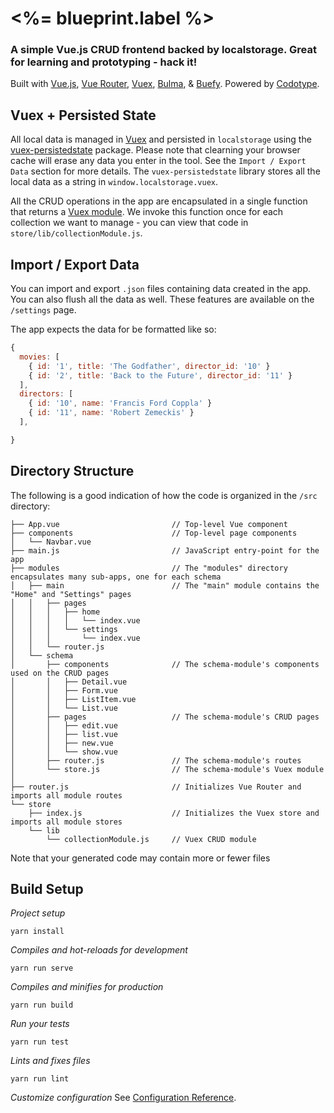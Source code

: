 # <%= blueprint.label %>

### A simple Vue.js CRUD frontend backed by localstorage. Great for learning and prototyping - hack it!

Built with [Vue.js](https://vuejs.org/), [Vue Router](https://router.vuejs.org/), [Vuex](https://vuex.vuejs.org/), [Bulma](https://buefy.org/), & [Buefy](https://buefy.org/). Powered by [Codotype](https://codotype.io).


## Vuex + Persisted State

All local data is managed in [Vuex](https://vuex.vuejs.org) and persisted in `localstorage` using the [vuex-persistedstate](https://github.com/robinvdvleuten/vuex-persistedstate) package. Please note that clearning your browser cache will erase any data you enter in the tool. See the `Import / Export Data` section for more details. The `vuex-persistedstate` library stores all the local data as a string in `window.localstorage.vuex`.

All the CRUD operations in the app are encapsulated in a single function that returns a [Vuex module](https://vuex.vuejs.org/guide/modules.html). We invoke this function once for each collection we want to manage - you can view that code in `store/lib/collectionModule.js`.


## Import / Export Data
You can import and export `.json` files containing data created in the app. You can also flush all the data as well. These features are available on the `/settings` page.

The app expects the data for be formatted like so:

```javascript
{
  movies: [
    { id: '1', title: 'The Godfather', director_id: '10' }
    { id: '2', title: 'Back to the Future', director_id: '11' }
  ],
  directors: [
    { id: '10', name: 'Francis Ford Coppla' }
    { id: '11', name: 'Robert Zemeckis' }
  ],

}
```


## Directory Structure
The following is a good indication of how the code is organized in the `/src` directory:

```
├── App.vue                         // Top-level Vue component
├── components                      // Top-level page components
│   └── Navbar.vue
├── main.js                         // JavaScript entry-point for the app
├── modules                         // The "modules" directory encapsulates many sub-apps, one for each schema
│   ├── main                        // The "main" module contains the "Home" and "Settings" pages
│   │   ├── pages
│   │   │   ├── home
│   │   │   │   └── index.vue
│   │   │   └── settings
│   │   │       └── index.vue
│   │   └── router.js
│   └── schema
│       ├── components              // The schema-module's components used on the CRUD pages
│       │   ├── Detail.vue
│       │   ├── Form.vue
│       │   ├── ListItem.vue
│       │   └── List.vue
│       ├── pages                   // The schema-module's CRUD pages
│       │   ├── edit.vue
│       │   ├── list.vue
│       │   ├── new.vue
│       │   └── show.vue
│       ├── router.js               // The schema-module's routes
│       └── store.js                // The schema-module's Vuex module
│
├── router.js                       // Initializes Vue Router and imports all module routes
└── store
    ├── index.js                    // Initializes the Vuex store and imports all module stores
    └── lib
        └── collectionModule.js     // Vuex CRUD module
```

Note that your generated code may contain more or fewer files


## Build Setup

*Project setup*
```
yarn install
```

*Compiles and hot-reloads for development*
```
yarn run serve
```

*Compiles and minifies for production*
```
yarn run build
```

*Run your tests*
```
yarn run test
```

*Lints and fixes files*
```
yarn run lint
```

*Customize configuration*
See [Configuration Reference](https://cli.vuejs.org/config/).

